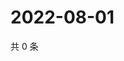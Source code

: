 # 2022-08-01

共 0 条

<!-- BEGIN WEIBO -->
<!-- 最后更新时间 Mon Aug 01 2022 18:19:01 GMT+0800 (China Standard Time) -->

<!-- END WEIBO -->
